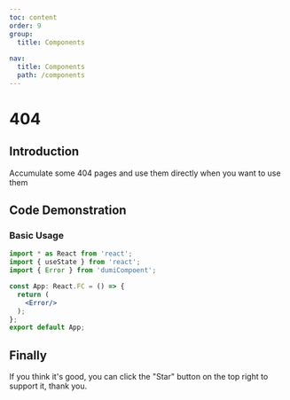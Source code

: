 ```yaml
---
toc: content
order: 9
group:
  title: Components
  
nav:
  title: Components
  path: /components
---
```


# 404

## Introduction

Accumulate some 404 pages and use them directly when you want to use them

## Code Demonstration

### Basic Usage

```jsx
import * as React from 'react';
import { useState } from 'react';
import { Error } from 'dumiCompoent';

const App: React.FC = () => {
  return (
    <Error/>
  );
};
export default App;
```


## Finally

If you think it's good, you can click the "Star" button on the top right to support it, thank you.
